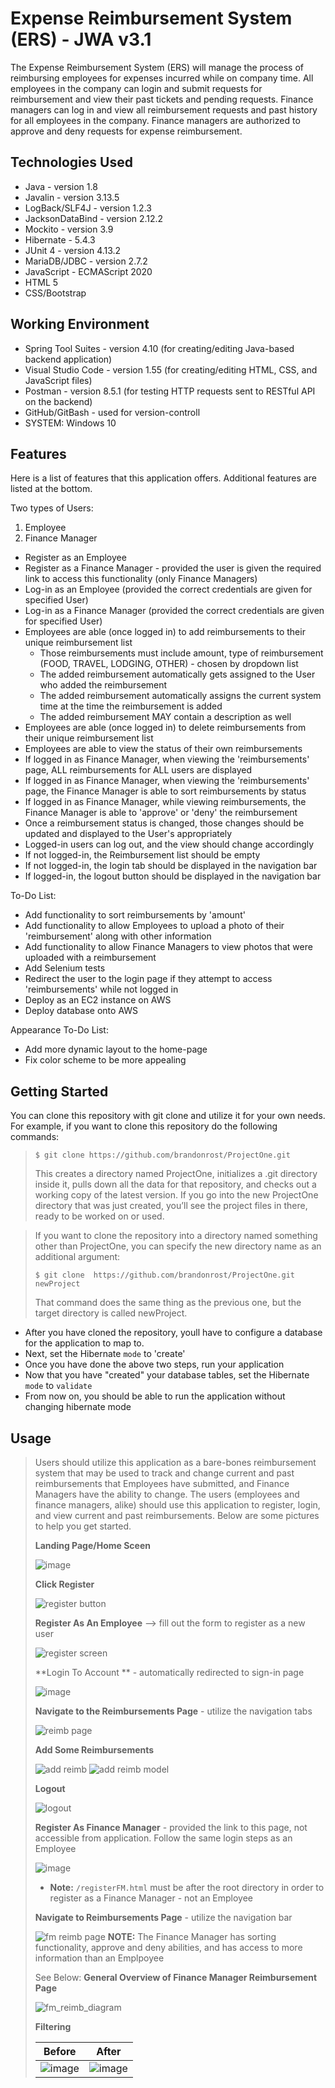 # Expense Reimbursement System (ERS) - JWA v3.1
The Expense Reimbursement System (ERS) will manage the process of reimbursing employees for expenses incurred while on company time. All employees in the company can login and submit requests for reimbursement and view their past tickets and pending requests. Finance managers can log in and view all reimbursement requests and past history for all employees in the company. Finance managers are authorized to approve and deny requests for expense reimbursement. 

## Technologies Used

* Java - version 1.8
* Javalin - version 3.13.5
* LogBack/SLF4J - version 1.2.3
* JacksonDataBind - version 2.12.2
* Mockito - version 3.9
* Hibernate - 5.4.3
* JUnit 4 - version 4.13.2
* MariaDB/JDBC - version 2.7.2
* JavaScript - ECMAScript 2020
* HTML 5
* CSS/Bootstrap

## Working Environment
* Spring Tool Suites - version 4.10 (for creating/editing Java-based backend application)
* Visual Studio Code - version 1.55 (for creating/editing HTML, CSS, and JavaScript files)
* Postman - version 8.5.1 (for testing HTTP requests sent to RESTful API on the backend)
* GitHub/GitBash - used for version-controll
* SYSTEM: Windows 10

## Features
Here is a list of features that this application offers. Additional features are listed at the bottom.

Two types of Users:
1. Employee
2. Finance Manager

* Register as an Employee
* Register as a Finance Manager - provided the user is given the required link to access this functionality (only Finance Managers)
* Log-in as an Employee (provided the correct credentials are given for specified User)
* Log-in as a Finance Manager (provided the correct credentials are given for specified User)
* Employees are able (once logged in) to add reimbursements to their unique reimbursement list
  - Those reimbursements must include amount, type of reimbursement (FOOD, TRAVEL, LODGING, OTHER) - chosen by dropdown list
  - The added reimbursement automatically gets assigned to the User who added the reimbursement
  - The added reimbursement automatically assigns the current system time at the time the reimbursement is added
  - The added reimbursement MAY contain a description as well
* Employees are able (once logged in) to delete reimbursements from their unique reimbursement list
* Employees are able to view the status of their own reimbursements
* If logged in as Finance Manager, when viewing the 'reimbursements' page, ALL reimbursements for ALL users are displayed
* If logged in as Finance Manager, when viewing the 'reimbursements' page, the Finance Manager is able to sort reimbursements by status
* If logged in as Finance Manager, while viewing reimbursements, the Finance Manager is able to 'approve' or 'deny' the reimbursement
* Once a reimbursement status is changed, those changes should be updated and displayed to the User's appropriately
* Logged-in users can log out, and the view should change accordingly
* If not logged-in, the Reimbursement list should be empty
* If not logged-in, the login tab should be displayed in the navigation bar
* If logged-in, the logout button should be displayed in the navigation bar

To-Do List:
* Add functionality to sort reimbursements by 'amount'
* Add functionality to allow Employees to upload a photo of their 'reimbursement' along with other information
* Add functionality to allow Finance Managers to view photos that were uploaded with a reimbursement
* Add Selenium tests
* Redirect the user to the login page if they attempt to access 'reimbursements' while not logged in
* Deploy as an EC2 instance on AWS
* Deploy database onto AWS

Appearance To-Do List: 
* Add more dynamic layout to the home-page
* Fix color scheme to be more appealing

## Getting Started
You can clone this repository with git clone <url> and utilize it for your own needs. For example, if you want to clone this repository do the following commands:
  
  
> `$ git clone https://github.com/brandonrost/ProjectOne.git`
> 
> This creates a directory named ProjectOne, initializes a .git directory inside it, pulls down all the data for that repository, and checks out a working copy of the latest version. If you go into the new ProjectOne directory that was just created, you’ll see the project files in there, ready to be worked on or used.

> If you want to clone the repository into a directory named something other than ProjectOne, you can specify the new directory name as an additional argument:
> 
> `$ git clone  https://github.com/brandonrost/ProjectOne.git newProject`
> 
> That command does the same thing as the previous one, but the target directory is called newProject.

- After you have cloned the repository, youll have to configure a database for the application to map to. 
- Next, set the Hibernate `mode` to 'create'
- Once you have done the above two steps, run your application
- Now that you have "created" your database tables, set the Hibernate `mode` to `validate`
- From now on, you should be able to run the application without changing hibernate mode 
   
## Usage
  
> Users should utilize this application as a bare-bones reimbursement system that may be used to track and change current and past reimbursements that Employees have submitted, and Finance Managers have the ability to change. The users (employees and finance managers, alike) should use this application to register, login, and view current and past reimbursements. Below are some pictures to help you get started. 
> 
> **Landing Page/Home Sceen**
> 
> ![image](https://user-images.githubusercontent.com/81986564/119172684-3f6b6280-ba34-11eb-90d1-742994b71526.png)
>
> **Click Register**
>
> ![register button](https://user-images.githubusercontent.com/81986564/119173738-a8070f00-ba35-11eb-9633-e685df35db17.png)
> 
> **Register As An Employee** --> fill out the form to register as a new user
>
> ![register screen](https://user-images.githubusercontent.com/81986564/119174283-632fa800-ba36-11eb-8a81-34d8505ad7bb.png)
> 
> **Login To Account ** - automatically redirected to sign-in page
> 
> ![image](https://user-images.githubusercontent.com/81986564/119174551-b6095f80-ba36-11eb-8469-b1795bb4f074.png)
>
> **Navigate to the Reimbursements Page** - utilize the navigation tabs
>
> ![reimb page](https://user-images.githubusercontent.com/81986564/119175361-b7875780-ba37-11eb-9ddf-8aa2d66d410d.png)
>
> **Add Some Reimbursements**
>
> ![add reimb](https://user-images.githubusercontent.com/81986564/119175409-cc63eb00-ba37-11eb-86b9-4c97f1b5e516.png)
> ![add reimb model](https://user-images.githubusercontent.com/81986564/119175454-d8e84380-ba37-11eb-8099-7b52a6492973.png)
>
> **Logout**
>
> ![logout](https://user-images.githubusercontent.com/81986564/119180530-662e9680-ba3e-11eb-9458-634fc260ada3.png)
>
> **Register As Finance Manager** - provided the link to this page, not accessible from application. Follow the same login steps as an Employee
>
> ![image](https://user-images.githubusercontent.com/81986564/119180325-2798dc00-ba3e-11eb-9ac5-1bc87e64d7e0.png)
> * **Note:** `/registerFM.html` must be after the root directory in order to register as a Finance Manager - not an Employee
>
> **Navigate to Reimbursements Page** - utilize the navigation bar
>
> ![fm reimb page](https://user-images.githubusercontent.com/81986564/119183023-83189900-ba41-11eb-993f-b4ed6f1a9822.png)
> **NOTE:** The Finance Manager has sorting functionality, approve and deny abilities, and has access to more information than an Emplpoyee
>
> See Below:
> **General Overview of Finance Manager Reimbursement Page**
> 
> ![fm_reimb_diagram](https://user-images.githubusercontent.com/81986564/119183583-46996d00-ba42-11eb-898c-a8696a5e612f.png)
>
> **Filtering**
> 
> |Before|After|
> |------|-----|
> |![image](https://user-images.githubusercontent.com/81986564/119183796-92e4ad00-ba42-11eb-8ce0-167dc0965186.png)|![image](https://user-images.githubusercontent.com/81986564/119183873-aabc3100-ba42-11eb-96de-6b2c7eaedba9.png)|
> 





